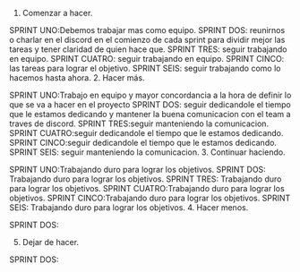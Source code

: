 1. Comenzar a hacer.

SPRINT UNO:Debemos trabajar mas como equipo.
SPRINT DOS: reunirnos o charlar en el discord en el comienzo de cada sprint para dividir mejor las tareas y tener claridad de quien hace que.
SPRINT TRES: seguir trabajando en equipo. 
SPRINT CUATRO: seguir trabajando en equipo. 
SPRINT CINCO: las tareas para lograr el objetivo.
SPRINT SEIS: seguir trabajando como lo hacemos hasta ahora.
2. Hacer más.

SPRINT UNO:Trabajo en equipo y mayor concordancia a la hora de definir lo que se va a hacer en el proyecto
SPRINT DOS: seguir dedicandole el tiempo que le estamos dedicando y mantener la buena comunicacion con el team a traves de discord.
SPRINT TRES:seguir manteniendo la comunicacion.
SPRINT CUATRO:seguir dedicandole el tiempo que le estamos dedicando.
SPRINT CINCO:seguir dedicandole el tiempo que le estamos dedicando.
SPRINT SEIS: seguir manteniendo la comunicacion.
3. Continuar haciendo.

SPRINT UNO:Trabajando duro para lograr los objetivos.
SPRINT DOS: Trabajando duro para lograr los objetivos.
SPRINT TRES: Trabajando duro para lograr los objetivos.
SPRINT CUATRO:Trabajando duro para lograr los objetivos.
SPRINT CINCO:Trabajando duro para lograr los objetivos.
SPRINT SEIS: Trabajando duro para lograr los objetivos.
4. Hacer menos.

SPRINT DOS:

5. Dejar de hacer.

SPRINT DOS: